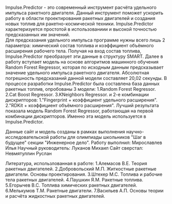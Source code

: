 Impulse.Predictor - это современный инструмент расчёта удельного импульса ракетного двигателя. Данный инструмент поможет ускорить работу в области проектирования ракетных двигателей и создания новых топлив для ракетно-космической техники. Impulse.Predictor  характеризуется простотой в использованиии и высокой точностью предсказанных им значений.  
Для предсказания удельного импульса программе нужны всего лишь 2 параметра: химический состав топлива и коэффициент объёмного расширения рабочего тела. Получая на вход состав топлива, Impulse.Predictor преобразует эти данные в структуру SMART. Далее в работу вступает модель на основе алгоритмов машинного обучения Random Forest Regressor,  которая по исходным данным предсказывает значение удельного импульса ракетного двигателя. Абсолютная погрешность предсказаний данной модели составляет 20,02 секунды.
В процессе разработки Impulse.Predictor была составлена база данных ракетных топлив, опробованы 3 модели:
1.Random Forest Regressor.
2.Cat Boost Regressor.
3.KNeighbors Regressor.
и 2-е комбинации дискрипторов:
1."Fingerprint + коэффициент удельного расширения".
2."RDKit + коэффициент объёмного расширения".
Лучший результата показала модель Random Forest Regressor, работающая на первой комбинации дискрипторов. Именно эта модель используется в Impulse.Predictor.

Данные сайт и модель созданы в рамках выполнения научно-исследовательской работы для олимпиады школьников "Шаг в будущее" секции "Инженерное дело".
Работу выполнил: Мирославлев Илья
Научный руководитель: Луканов Михаил
Сайт сверстал: Невмятуллин Руслан

Литература, использлованная в работе:
1.Алемасов В.Е. Теория ракетных двигателей.
2.Добровольский М.П. Житкостные ракетные двигатели. Основы проектирования.
3.Штехер М.С. Топлива и рабочие тела ракетных двигателей.
4.Паушкин Я.М. Ракетные топлива.
5.Егорычев В.С. Топлива химических ракетных двигателей.
6.Мелькумов Т.М. Ракетные двигатели.
7.Васильев А.П. Основы теории и расчёта жидкостных ракетных двигателей.